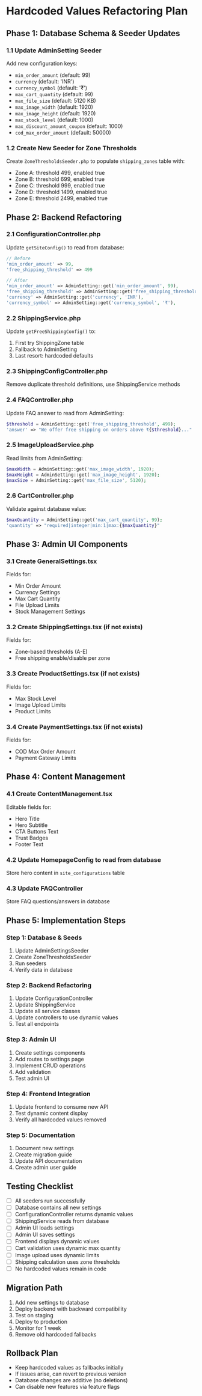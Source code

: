 # Hardcoded Values Refactoring Plan

## Phase 1: Database Schema & Seeder Updates

### 1.1 Update AdminSetting Seeder
Add new configuration keys:
- `min_order_amount` (default: 99)
- `currency` (default: 'INR')
- `currency_symbol` (default: '₹')
- `max_cart_quantity` (default: 99)
- `max_file_size` (default: 5120 KB)
- `max_image_width` (default: 1920)
- `max_image_height` (default: 1920)
- `max_stock_level` (default: 1000)
- `max_discount_amount_coupon` (default: 1000)
- `cod_max_order_amount` (default: 50000)

### 1.2 Create New Seeder for Zone Thresholds
Create `ZoneThresholdsSeeder.php` to populate `shipping_zones` table with:
- Zone A: threshold 499, enabled true
- Zone B: threshold 699, enabled true
- Zone C: threshold 999, enabled true
- Zone D: threshold 1499, enabled true
- Zone E: threshold 2499, enabled true

## Phase 2: Backend Refactoring

### 2.1 ConfigurationController.php
Update `getSiteConfig()` to read from database:

```php
// Before
'min_order_amount' => 99,
'free_shipping_threshold' => 499

// After
'min_order_amount' => AdminSetting::get('min_order_amount', 99),
'free_shipping_threshold' => AdminSetting::get('free_shipping_threshold', 500),
'currency' => AdminSetting::get('currency', 'INR'),
'currency_symbol' => AdminSetting::get('currency_symbol', '₹'),
```

### 2.2 ShippingService.php
Update `getFreeShippingConfig()` to:
1. First try ShippingZone table
2. Fallback to AdminSetting
3. Last resort: hardcoded defaults

### 2.3 ShippingConfigController.php
Remove duplicate threshold definitions, use ShippingService methods

### 2.4 FAQController.php
Update FAQ answer to read from AdminSetting:
```php
$threshold = AdminSetting::get('free_shipping_threshold', 499);
'answer' => "We offer free shipping on orders above ₹{$threshold}..."
```

### 2.5 ImageUploadService.php
Read limits from AdminSetting:
```php
$maxWidth = AdminSetting::get('max_image_width', 1920);
$maxHeight = AdminSetting::get('max_image_height', 1920);
$maxSize = AdminSetting::get('max_file_size', 5120);
```

### 2.6 CartController.php
Validate against database value:
```php
$maxQuantity = AdminSetting::get('max_cart_quantity', 99);
'quantity' => "required|integer|min:1|max:{$maxQuantity}"
```

## Phase 3: Admin UI Components

### 3.1 Create GeneralSettings.tsx
Fields for:
- Min Order Amount
- Currency Settings
- Max Cart Quantity
- File Upload Limits
- Stock Management Settings

### 3.2 Create ShippingSettings.tsx (if not exists)
Fields for:
- Zone-based thresholds (A-E)
- Free shipping enable/disable per zone

### 3.3 Create ProductSettings.tsx (if not exists)
Fields for:
- Max Stock Level
- Image Upload Limits
- Product Limits

### 3.4 Create PaymentSettings.tsx (if not exists)
Fields for:
- COD Max Order Amount
- Payment Gateway Limits

## Phase 4: Content Management

### 4.1 Create ContentManagement.tsx
Editable fields for:
- Hero Title
- Hero Subtitle
- CTA Buttons Text
- Trust Badges
- Footer Text

### 4.2 Update HomepageConfig to read from database
Store hero content in `site_configurations` table

### 4.3 Update FAQController
Store FAQ questions/answers in database

## Phase 5: Implementation Steps

### Step 1: Database & Seeds
1. Update AdminSettingsSeeder
2. Create ZoneThresholdsSeeder
3. Run seeders
4. Verify data in database

### Step 2: Backend Refactoring
1. Update ConfigurationController
2. Update ShippingService
3. Update all service classes
4. Update controllers to use dynamic values
5. Test all endpoints

### Step 3: Admin UI
1. Create settings components
2. Add routes to settings page
3. Implement CRUD operations
4. Add validation
5. Test admin UI

### Step 4: Frontend Integration
1. Update frontend to consume new API
2. Test dynamic content display
3. Verify all hardcoded values removed

### Step 5: Documentation
1. Document new settings
2. Create migration guide
3. Update API documentation
4. Create admin user guide

## Testing Checklist

- [ ] All seeders run successfully
- [ ] Database contains all new settings
- [ ] ConfigurationController returns dynamic values
- [ ] ShippingService reads from database
- [ ] Admin UI loads settings
- [ ] Admin UI saves settings
- [ ] Frontend displays dynamic values
- [ ] Cart validation uses dynamic max quantity
- [ ] Image upload uses dynamic limits
- [ ] Shipping calculation uses zone thresholds
- [ ] No hardcoded values remain in code

## Migration Path

1. Add new settings to database
2. Deploy backend with backward compatibility
3. Test on staging
4. Deploy to production
5. Monitor for 1 week
6. Remove old hardcoded fallbacks

## Rollback Plan

- Keep hardcoded values as fallbacks initially
- If issues arise, can revert to previous version
- Database changes are additive (no deletions)
- Can disable new features via feature flags

